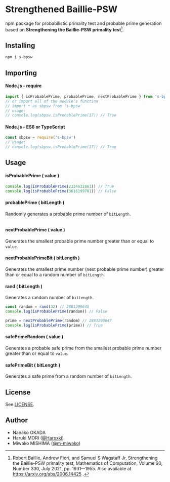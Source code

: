 # Strengthened Baillie-PSW

npm package for probabilistic primality test and probable prime generation based on **Strengthening the Baillie-PSW primality test**[^1].

[^1]:
    Robert Baillie, Andrew Fiori, and Samuel S Wagstaff Jr,
    Strengthening the Baillie-PSW primality test,
    Mathematics of Computation, Volume 90, Number 330,
    July 2021, pp. 1931--1955.
    Also available at https://arxiv.org/abs/2006.14425 .

## Installing

```bash
npm i s-bpsw
```

## Importing

#### Node.js - require

```javascript
import { isProbablePrime, probablePrime, nextProbablePrime } from 's-bpsw'
// or import all of the module's function
// import * as sbpsw from 's-bpsw'
// usage:
// console.log(sbpsw.isProbablePrime(17)) // True
```

#### Node.js - ES6 or TypeScript

```javascript
const sbpsw = require('s-bpsw')
// usage:
// console.log(sbpsw.isProbablePrime(17)) // True
```

## Usage

#### isProbablePrime ( value )

```javascript
console.log(isProbablePrime(2324632861)) // True
console.log(isProbablePrime(3616199781)) // False
```

#### probablePrime ( bitLength )

Randomly generates a probable prime number of `bitLength`.

```javascript

```

#### nextProbablePrime ( value )

Generates the smallest probable prime number greater than or equal to `value`.

<!-- ```javascript

``` -->

#### nextProbablePrimeBit ( bitLength )

Generates the smallest prime number (next probable prime number) greater than or equal to a random number of `bitLength`.

#### rand ( bitLength )

Generates a random number of `bitLength`.

```javascript
const random = rand(32) // 2881299645
console.log(isProbablePrime(random)) // False

prime = nextProbablePrime(random) // 2881299647
console.log(isProbablePrime(prime)) // True
```

#### safePrimeRandom ( value )

Generates a probable safe prime from the smallest probable prime number greater than or equal to `value`.

<!-- ```javascript

``` -->

#### safePrimeBit ( bitLength )

Generates a safe prime from a random number of `bitLength`.

<!-- ```javascript

``` -->

## License

See [LICENSE](https://github.com/Harxxki/bailie-psw/blob/master/LICENSE).

## Author

- Nanako OKADA
- Haruki MORI ([@Harxxki](https://github.com/Harxxki))
- Miwako MISHIMA ([@m-miwako](https://github.com/m-miwako))
